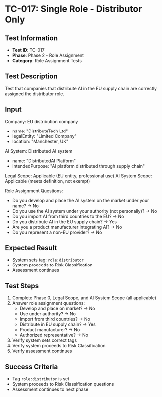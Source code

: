 # TC-017: Single Role - Distributor Only

## Test Information
- **Test ID**: TC-017
- **Phase**: Phase 2 - Role Assignment
- **Category**: Role Assignment Tests

## Test Description
Test that companies that distribute AI in the EU supply chain are correctly assigned the distributor role.

## Input
Company: EU distribution company
- name: "DistributeTech Ltd"
- legalEntity: "Limited Company"
- location: "Manchester, UK"

AI System: Distributed AI system
- name: "DistributedAI Platform"
- intendedPurpose: "AI platform distributed through supply chain"

Legal Scope: Applicable (EU entity, professional use)
AI System Scope: Applicable (meets definition, not exempt)

Role Assignment Questions:
- Do you develop and place the AI system on the market under your name? → No
- Do you use the AI system under your authority (not personally)? → No
- Do you import AI from third countries to the EU? → No
- Do you distribute AI in the EU supply chain? → Yes
- Are you a product manufacturer integrating AI? → No
- Do you represent a non-EU provider? → No

## Expected Result
- System sets tag: `role:distributor`
- System proceeds to Risk Classification
- Assessment continues

## Test Steps
1. Complete Phase 0, Legal Scope, and AI System Scope (all applicable)
2. Answer role assignment questions:
   - Develop and place on market? → No
   - Use under authority? → No
   - Import from third countries? → No
   - Distribute in EU supply chain? → Yes
   - Product manufacturer? → No
   - Authorized representative? → No
3. Verify system sets correct tags
4. Verify system proceeds to Risk Classification
5. Verify assessment continues

## Success Criteria
- Tag `role:distributor` is set
- System proceeds to Risk Classification questions
- Assessment continues to next phase 